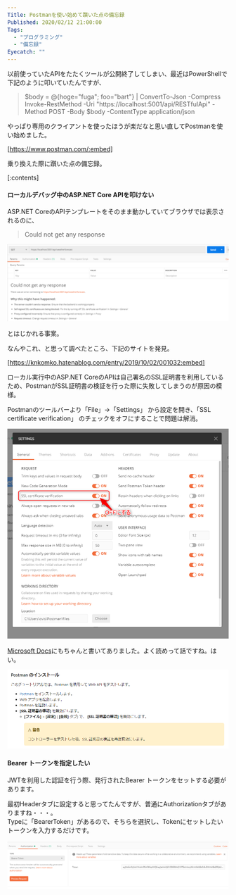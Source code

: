 ```yaml
---
Title: Postmanを使い始めて躓いた点の備忘録
Published: 2020/02/12 21:00:00
Tags:
  - "プログラミング"
  - "備忘録"
Eyecatch: ""
---
```

以前使っていたAPIをたたくツールが公開終了してしまい、最近はPowerShellで下記のように叩いていたんですが、  

> $body = @{hoge="fuga"; foo="bart"} | ConvertTo-Json -Compress  
> Invoke-RestMethod -Uri "https://localhost:5001/api/RESTfulApi" -Method POST -Body $body -ContentType application/json  

やっぱり専用のクライアントを使ったほうが楽だなと思い直してPostmanを使い始めました。  

[https://www.postman.com/:embed]

乗り換えた際に躓いた点の備忘録。  

[:contents]



#### ローカルデバッグ中のASP.NET Core APIを叩けない  

ASP.NET CoreのAPIテンプレートをそのまま動かしていてブラウザでは表示されるのに、

> Could not get any response

![](20200212001628.png) 

とはじかれる事案。  

なんやこれ、と思って調べたところ、下記のサイトを発見。  

[https://knkomko.hatenablog.com/entry/2019/10/02/001032:embed]

ローカル実行中のASP.NET CoreのAPIは自己署名のSSL証明書を利用しているため、PostmanがSSL証明書の検証を行った際に失敗してしまうのが原因の模様。  

Postmanのツールバーより「File」→「Settings」 から設定を開き、「SSL certificate verification」 のチェックをオフにすることで問題は解消。  

![](20200212002216.png) 

[Microsoft Docs](https://docs.microsoft.com/ja-jp/aspnet/core/tutorials/first-web-api?view=aspnetcore-3.0&tabs=visual-studio)にもちゃんと書いてありました。よく読めって話ですね。はい。  

![](20200212002258.png) 

#### Bearer トークンを指定したい  

JWTを利用した認証を行う際、発行されたBearer トークンをセットする必要があります。  

最初Headerタブに設定すると思ってたんですが、普通にAuthorizationタブがありますね・・・。  
Typeに「BearerToken」があるので、そちらを選択し、Tokenにセットしたいトークンを入力するだけです。  

![](20200212002611.png) 